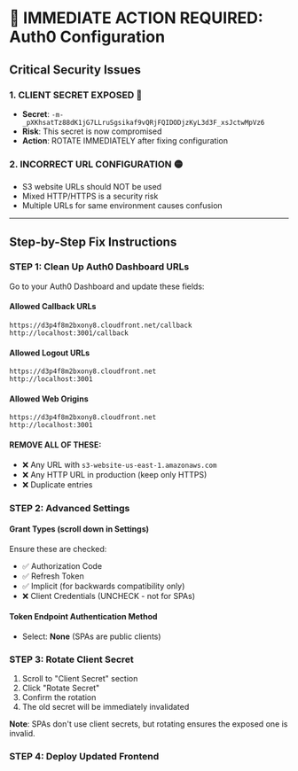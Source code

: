 # 🚨 **IMMEDIATE ACTION REQUIRED: Auth0 Configuration**

## **Critical Security Issues**

### **1. CLIENT SECRET EXPOSED** 🔴
- **Secret**: `-m-_pXKhsatTz88dK1jG7LLruSgsikaf9vQRjFQIDODjzKyL3d3F_xsJctwMpVz6`
- **Risk**: This secret is now compromised
- **Action**: ROTATE IMMEDIATELY after fixing configuration

### **2. INCORRECT URL CONFIGURATION** 🟡
- S3 website URLs should NOT be used
- Mixed HTTP/HTTPS is a security risk
- Multiple URLs for same environment causes confusion

---

## **Step-by-Step Fix Instructions**

### **STEP 1: Clean Up Auth0 Dashboard URLs**

Go to your Auth0 Dashboard and update these fields:

#### **Allowed Callback URLs**
```
https://d3p4f8m2bxony8.cloudfront.net/callback
http://localhost:3001/callback
```

#### **Allowed Logout URLs**
```
https://d3p4f8m2bxony8.cloudfront.net
http://localhost:3001
```

#### **Allowed Web Origins**
```
https://d3p4f8m2bxony8.cloudfront.net
http://localhost:3001
```

#### **REMOVE ALL OF THESE:**
- ❌ Any URL with `s3-website-us-east-1.amazonaws.com`
- ❌ Any HTTP URL in production (keep only HTTPS)
- ❌ Duplicate entries

### **STEP 2: Advanced Settings**

#### **Grant Types** (scroll down in Settings)
Ensure these are checked:
- ✅ Authorization Code
- ✅ Refresh Token
- ✅ Implicit (for backwards compatibility only)
- ❌ Client Credentials (UNCHECK - not for SPAs)

#### **Token Endpoint Authentication Method**
- Select: **None** (SPAs are public clients)

### **STEP 3: Rotate Client Secret**

1. Scroll to "Client Secret" section
2. Click "Rotate Secret"
3. Confirm the rotation
4. The old secret will be immediately invalidated

**Note**: SPAs don't use client secrets, but rotating ensures the exposed one is invalid.

### **STEP 4: Deploy Updated Frontend**
